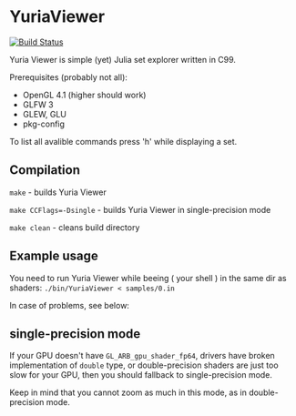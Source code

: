 # YuriaViewer

[![Build Status](https://travis-ci.org/Marqin/YuriaViewer.svg)](https://travis-ci.org/Marqin/YuriaViewer)

Yuria Viewer is simple (yet) Julia set explorer written in C99.

Prerequisites (probably not all):
  * OpenGL 4.1 (higher should work)
  * GLFW 3
  * GLEW, GLU
  * pkg-config

To list all avalible commands press 'h' while displaying a set.

## Compilation

`make` - builds Yuria Viewer

`make CCFlags=-Dsingle` - builds Yuria Viewer in single-precision mode

`make clean` - cleans build directory


## Example usage

You need to run Yuria Viewer while beeing ( your shell ) in the same dir as
shaders:
`./bin/YuriaViewer < samples/0.in`

In case of problems, see below:

## single-precision mode

If your GPU doesn't have `GL_ARB_gpu_shader_fp64`, drivers have broken
implementation of `double` type, or double-precision shaders are just too slow
for your GPU, then you should fallback to single-precision mode.

Keep in mind that you cannot zoom as much in this mode, as in double-precision
mode.
